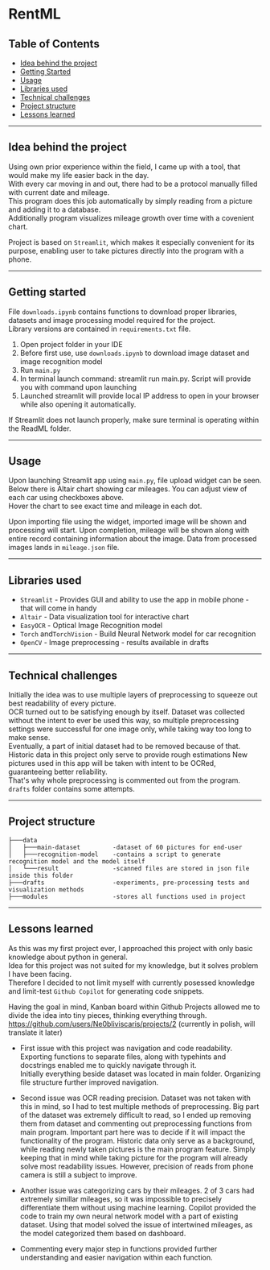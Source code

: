# RentML

## Table of Contents

- [Idea behind the project](#idea)
- [Getting Started](#getting_started)
- [Usage](#usage)
- [Libraries used](#libraries)
- [Technical challenges](#challenges)
- [Project structure](#structure)
- [Lessons learned](#learned)
---
## Idea behind the project<a name = "idea"></a>
Using own prior experience within the field, I came up with a tool, that would make my life easier back in the day.\
With every car moving in and out, there had to be a protocol manually filled with current date and mileage.\
This program does this job automatically by simply reading from a picture and adding it to a database.\
Additionally program visualizes mileage growth over time with a covenient chart. 

Project is based on ```Streamlit```, which makes it especially convenient for its purpose, enabling user to take pictures directly into the program with a phone.

---
## Getting started <a name = "getting_started"></a>
File ```downloads.ipynb``` contains functions to download proper libraries, datasets and image processing model required for the project.\
Library versions are contained in ```requirements.txt``` file.

1. Open project folder in your IDE
2. Before first use, use ```downloads.ipynb``` to download image dataset and image recognition model
3. Run ```main.py```
4. In terminal launch command: streamlit run main.py. Script will provide you with command upon launching
5. Launched streamlit will provide local IP address to open in your browser while also opening it automatically.

If Streamlit does not launch properly, make sure terminal is operating within the ReadML folder.

---
## Usage <a name = "usage"></a>

Upon launching Streamlit app using ```main.py```, file upload widget can be seen. \
Below there is Altair chart showing car mileages. You can adjust view of each car using checkboxes above. \
Hover the chart to see exact time and mileage in each dot.


Upon importing file using the widget, imported image will be shown and processing will start. Upon completion, mileage will be shown along with entire record containing information about the image. Data from processed images lands in ```mileage.json``` file.


---
## Libraries used <a name = "libraries"></a>
- ```Streamlit``` - Provides GUI and ability to use the app in mobile phone - that will come in handy
- ```Altair``` - Data visualization tool for interactive chart
- ```EasyOCR``` - Optical Image Recognition model
- ```Torch``` and```TorchVision``` - Build Neural Network model for car recognition
- ```OpenCV``` - Image preprocessing - results available in drafts



---
## Technical challenges<a name = "challenges"></a>
Initially the idea was to use multiple layers of preprocessing to squeeze out best readability of every picture.\
OCR turned out to be satisfying enough by itself. Dataset was collected without the intent to ever be used this way, so multiple preprocessing settings were successful for one image only, while taking way too long to make sense. \
Eventually, a part of initial dataset had to be removed because of that. \
Historic data in this project only serve to provide rough estimations 
New pictures used in this app will be taken with intent to be OCRed, guaranteeing better reliability. \
That's why whole preprocessing is commented out from the program. ```drafts``` folder contains some attempts.

---
## Project structure<a name = "structure"></a>
```
├───data
│   ├───main-dataset         -dataset of 60 pictures for end-user
│   ├───recognition-model    -contains a script to generate recognition model and the model itself
│   └───result               -scanned files are stored in json file inside this folder
├───drafts                   -experiments, pre-processing tests and visualization methods
├───modules                  -stores all functions used in project
```
---
## Lessons learned<a name = "learned"></a>
As this was my first project ever, I approached this project with only basic knowledge about python in general. \
Idea for this project was not suited for my knowledge, but it solves problem I have been facing. \
Therefore I decided to not limit myself with currently posessed knowledge and limit-test ```Github Copilot``` for generating code snippets.

Having the goal in mind, Kanban board within Github Projects allowed me to divide the idea into tiny pieces, thinking everything through. \
https://github.com/users/Ne0bliviscaris/projects/2 (currently in polish, will translate it later)

- First issue with this project was navigation and code readability. Exporting functions to separate files, along with typehints and docstrings enabled me to quickly navigate through it. \
Initially everything beside dataset was located in main folder. Organizing file structure further improved navigation.

- Second issue was OCR reading precision. Dataset was not taken with this in mind, so I had to test multiple methods of preprocessing. Big part of the dataset was extremely difficult to read, so I ended up removing them from dataset and commenting out preprocessing functions from main program. Important part here was to decide if it will impact the functionality of the program. Historic data only serve as a background, while reading newly taken pictures is the main program feature. Simply keeping that in mind while taking picture for the program will already solve most readability issues. However, precision of reads from phone camera is still a subject to improve.

- Another issue was categorizing cars by their mileages. 2 of 3 cars had extremely simillar mileages, so it was impossible to precisely differentiate them without using machine learning. Copilot provided the code to train my own neural network model with a part of existing dataset. Using that model solved the issue of intertwined mileages, as the model categorized them based on dashboard.

- Commenting every major step in functions provided further understanding and easier navigation within each function.
